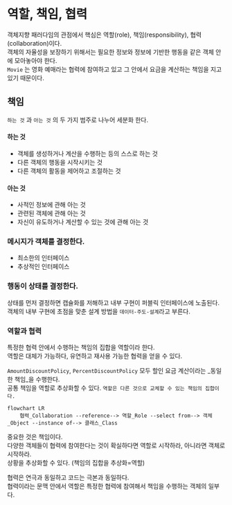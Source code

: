 # 역할, 책임, 협력

객체지향 패러다임의 관점에서 핵심은 역할(role), 책임(responsibility), 협력(collaboration)이다.<br/>
객체의 자율성을 보장하기 위해서는 필요한 정보와 정보에 기반한 행동을 같은 객체 안에 모아놓아야 한다.<br/>
`Movie` 는 영화 예매라는 협력에 참여하고 있고 그 안에서 요금을 계산하는 책임을 지고 있기 때문이다.<br/>

## 책임

`하는 것` 과 `아는 것` 의 두 가지 범주로 나누어 세분화 한다.<br/>

#### 하는 것
- 객체를 생성하거나 계산을 수행하는 등의 스스로 하는 것
- 다른 객체의 행동을 시작시키는 것
- 다른 객체의 활동을 제어하고 조절하는 것

#### 아는 것
- 사적인 정보에 관해 아는 것
- 관련된 객체에 관해 아는 것
- 자신이 유도하거나 계산할 수 있는 것에 관해 아는 것

### 메시지가 객체를 결정한다.

- 최소한의 인터페이스
- 추상적인 인터페이스

### 행동이 상태를 결정한다.

상태를 먼저 결정하면 캡슐화를 저해하고 내부 구현이 퍼블릭 인터페이스에 노출된다.<br/>
객체의 내부 구현에 초점을 맞춘 설계 방법을 `데이터-주도-설계`라고 부른다.<br/>

### 역할과 협력

특정한 협력 안에서 수행하는 책임의 집합을 역할이라 한다.<br/>
역할은 대체가 가능하다, 유연하고 재사용 가능한 협력을 얻을 수 있다.<br/>

`AmountDiscountPolicy`, `PercentDiscountPolicy` 모두 할인 요금 계산이라는 _동일한 책임_을 수행한다.<br/>
공통 책임을 역할로 추상화할 수 있다. `역할은 다른 것으로 교체할 수 있는 책임의 집합이다.`<br/>

```mermaid
flowchart LR
    협력_Collaboration --reference--> 역할_Role --select from--> 객체_Object --instance of--> 클래스_Class
```

중요한 것은 책임이다.<br/>
다양한 객체들이 협력에 참여한다는 것이 확실하다면 역할로 시작하라, 아니라면 객체로 시작하라.<br/>
상황을 추상화할 수 있다. (책임의 집합을 추상화=역할)<br/>

협력은 연극과 동일하고 코드는 극본과 동일하다.<br/>
협력이라는 문맥 안에서 역할은 특정한 협력에 참여해서 책임을 수행하는 객체의 일부다.<br/>